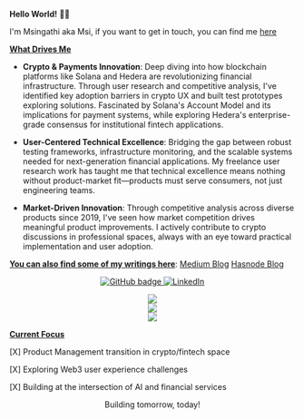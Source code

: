 **Hello World!** 👋🏽

I'm Msingathi aka Msi, if you want to get in touch, you can find me [here](https://msimajola.netlify.app/)

</n><u>**What Drives Me**</u></n>

* **Crypto & Payments Innovation**: Deep diving into how blockchain platforms like Solana and Hedera are revolutionizing financial infrastructure. Through user research and competitive analysis, I've identified key adoption barriers in crypto UX and built test prototypes exploring solutions. Fascinated by Solana's Account Model and its implications for payment systems, while exploring Hedera's enterprise-grade consensus for institutional fintech applications.

* **User-Centered Technical Excellence**: Bridging the gap between robust testing frameworks, infrastructure monitoring, and the scalable systems needed for next-generation financial applications. My freelance user research work has taught me that technical excellence means nothing without product-market fit—products must serve consumers, not just engineering teams.

* **Market-Driven Innovation**: Through competitive analysis across diverse products since 2019, I've seen how market competition drives meaningful product improvements. I actively contribute to crypto discussions in professional spaces, always with an eye toward practical implementation and user adoption.

<u>__You can also find some of my writings here__</u>:
[Medium Blog](https://medium.com/@msimajola)
[Hasnode Blog](https://msi.hashnode.dev/)
<p align="center">
  <a href="https://github.com/MsingathiM?tab=followers">
    <img src="https://img.shields.io/github/followers/MsingathiM?label=Followers&logo=GitHub&style=for-the-badge" alt="GitHub badge" />
  </a>
  <a href="https://linkedin.com/in/your-linkedin">
    <img src="https://img.shields.io/badge/-LinkedIn-blue?style=for-the-badge&logo=Linkedin&logoColor=white" alt="LinkedIn" />
  </a>
</p>
<p align="center">
  <img src="https://github-readme-stats.vercel.app/api?username=MsingathiM&theme=dark&hide_border=false&include_all_commits=true&count_private=true" /> <br />
  <img src="https://github-readme-streak-stats.herokuapp.com/?user=MsingathiM&theme=dark&hide_border=false"><br />
  <img src="https://github-readme-stats.vercel.app/api/top-langs/?username=MsingathiM&theme=dark&hide_border=false&include_all_commits=true&count_private=true&layout=compact">
</p>

<u>**Current Focus**</u>

[X] Product Management transition in crypto/fintech space

[X] Exploring Web3 user experience challenges

[X] Building at the intersection of AI and financial services

<p align="center">Building tomorrow, today!</p>
